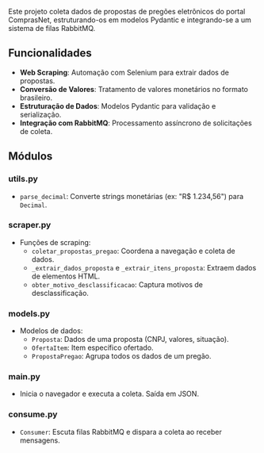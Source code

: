 Este projeto coleta dados de propostas de pregões eletrônicos do portal ComprasNet, estruturando-os em modelos Pydantic e integrando-se a um sistema de filas RabbitMQ.

## Funcionalidades
- **Web Scraping**: Automação com Selenium para extrair dados de propostas.
- **Conversão de Valores**: Tratamento de valores monetários no formato brasileiro.
- **Estruturação de Dados**: Modelos Pydantic para validação e serialização.
- **Integração com RabbitMQ**: Processamento assíncrono de solicitações de coleta.

## Módulos

### utils.py
- `parse_decimal`: Converte strings monetárias (ex: "R$ 1.234,56") para `Decimal`.

### scraper.py
- Funções de scraping:
  - `coletar_propostas_pregao`: Coordena a navegação e coleta de dados.
  - `_extrair_dados_proposta` e `_extrair_itens_proposta`: Extraem dados de elementos HTML.
  - `obter_motivo_desclassificacao`: Captura motivos de desclassificação.

### models.py
- Modelos de dados:
  - `Proposta`: Dados de uma proposta (CNPJ, valores, situação).
  - `OfertaItem`: Item específico ofertado.
  - `PropostaPregao`: Agrupa todos os dados de um pregão.

### main.py
- Inicia o navegador e executa a coleta. Saída em JSON.

### consume.py
- `Consumer`: Escuta filas RabbitMQ e dispara a coleta ao receber mensagens.

